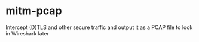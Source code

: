 # mitm-pcap
Intercept (D)TLS and other secure traffic and output it as a PCAP file to look in Wireshark later

